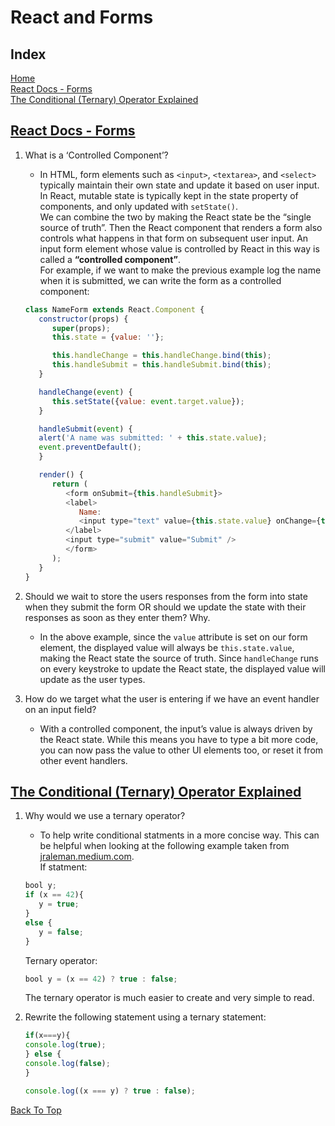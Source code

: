 # React and Forms

## Index

[Home](../README.md)  
[React Docs - Forms](#react-docs---forms)  
[The Conditional (Ternary) Operator Explained](#the-conditional-ternary-operator-explained)  

## [React Docs - Forms](https://reactjs.org/docs/forms.html)

1. What is a ‘Controlled Component’?
   - In HTML, form elements such as `<input>`, `<textarea>`, and `<select>` typically maintain their own state and update it based on user input. In React, mutable state is typically kept in the state property of components, and only updated with `setState()`.  
   We can combine the two by making the React state be the “single source of truth”. Then the React component that renders a form also controls what happens in that form on subsequent user input. An input form element whose value is controlled by React in this way is called a **“controlled component”**.  
   For example, if we want to make the previous example log the name when it is submitted, we can write the form as a controlled component:

   ```js
   class NameForm extends React.Component {
      constructor(props) {
         super(props);
         this.state = {value: ''};

         this.handleChange = this.handleChange.bind(this);
         this.handleSubmit = this.handleSubmit.bind(this);
      }

      handleChange(event) {
         this.setState({value: event.target.value});
      }

      handleSubmit(event) {
      alert('A name was submitted: ' + this.state.value);
      event.preventDefault();
      }

      render() {
         return (
            <form onSubmit={this.handleSubmit}>
            <label>
               Name:
               <input type="text" value={this.state.value} onChange={this.handleChange} />
            </label>
            <input type="submit" value="Submit" />
            </form>
         );
      }
   }
   ```

2. Should we wait to store the users responses from the form into state when they submit the form OR should we update the state with their responses as soon as they enter them? Why.
   - In the above example, since the `value` attribute is set on our form element, the displayed value will always be `this.state.value`, making the React state the source of truth. Since `handleChange` runs on every keystroke to update the React state, the displayed value will update as the user types.

3. How do we target what the user is entering if we have an event handler on an input field?
   - With a controlled component, the input’s value is always driven by the React state. While this means you have to type a bit more code, you can now pass the value to other UI elements too, or reset it from other event handlers.

## [The Conditional (Ternary) Operator Explained](https://codeburst.io/javascript-the-conditional-ternary-operator-explained-cac7218beeff)

1. Why would we use a ternary operator?
   - To help write conditional statments in a more concise way.  This can be helpful when looking at the following example taken from [jraleman.medium.com](https://jraleman.medium.com/ternary-operators-vs-if-else-statements-6c26f7d034f7).  
   If statment:

   ```js
   bool y;
   if (x == 42){
      y = true;
   }
   else {
      y = false;
   }
   ```

   Ternary operator:

   ```js
   bool y = (x == 42) ? true : false;
   ```

   The ternary operator is much easier to create and very simple to read.

2. Rewrite the following statement using a ternary statement:

   ```js
   if(x===y){
   console.log(true);
   } else {
   console.log(false);
   }
   ```

   ```js
   console.log((x === y) ? true : false);
   ```

[Back To Top](#index)
